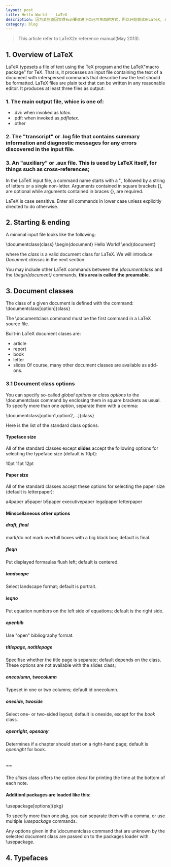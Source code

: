 ```yaml
---
layout: post
title: Hello World —— LaTeX
description: 因为某些原因觉得有必要改进下自己写东西的方式，所以开始尝试用LaTeX, so ~ Hello World
category: blog
---
```


>This article refer to LaTeX2e reference manual(May 2013).

## 1. Overview of LaTeX

LaTeX typesets a file of text using the TeX program and the LaTeX"macro package" for TeX. That is, it processes an input file containing the text of a document with interspersed commands that describe how the text should be formatted. LaTeX files are plain text that can be written in any reasonable editor. It produces at least three files as output:

### 1. The main output file, whice is one of:
- .dvi: when invoked as *latex*.
- .pdf: when invoked as *pdflatex*.
- .other

### 2. The "transcript" or .log file that contains summary information and diagnostic messages for any errors discovered in the input file.

### 3. An "auxiliary" or .aux file. This is uesd by LaTeX itself, for things such as cross-references;

In the LaTeX input file, a command name starts with a '\', followed by a string of letters or a single non-letter. Arguments contained in square brackets [], are optional while arguments contained in braces {}, are required.

LaTeX is case sensitive. Enter all commands in lower case unless explicitly directed to do otherwise.

## 2. Starting & ending

A minimal input file looks like the following:

\documentclass{class}
\begin{document}
Hello World!
\end{document}

where the *class*  is a valid document class for LaTeX. We will introduce *Document classes* in the next section.

You may include other LaTeX commands between the *\documentclass* and the *\begin{document}* commands, **this area is called the preamable**.

## 3. Document classes

The class of a given document is defined with the command: \documentclass[option]{class}

The \documentclass command must be the first command in a LaTeX source file.

Built-in LaTeX document clases are:
- article
- report
- book
- letter
- slides
Of course, many other document classes are avaliable as add-ons.

### 3.1 Document class options

You can specify so-called *global options* or *class options* to the \documentclass command by enclosing them in square brackets as usual. To specify more than one *option*, separate them with a comma:

\documentclass[option1,option2,...]{class}

Here is the list of the standard class options.

#### Typeface size

All of the standard classes except **slides** accept the following options for selecting the typeface size (default is 10pt):

10pt 11pt 12pt

#### Paper size

All of the standard classes accept these options for selecting the paper size (default is letterpaper):

a4paper a5paper b5paper executivepaper legalpaper letterpaper

#### Minscellaneous other options

##### *draft, final*

mark/do not mark overfull boxes with a big black box; default is final.

##### *fleqn*

Put displayed formaulas flush left; default is centered.

##### *landscape*

Select landscape format; default is portrait.

##### *leqno*

Put equation numbers on the left side of equations; default is the right side.

##### *openbib*

Use "open" bibliography format.

##### *titlepage, notitlepage*

Specifise whether the title page is separate; default depends on the class. These options are not available with the slides class;

##### *onecolumn, twocolumn*

Typeset in one or two columns; default id onecolumn.

##### *oneside, twoside*

Select one- or two-sided layout; default is oneside, except for the *book* class.

##### *openright, openany*

Determines if a chapter should start on a right-hand page; default is *openright* for book. 

--
-
The *slides* class offers the option *clock* for printing the time at the bottom of each note. 

#### Additionl packages are loaded like this:

\usepackage[options]{pkg}

To specify more than one pkg, you can separate them with a comma, or use multiple *\usepackage* commands.

Any options given in the \documentclass command that are unknown by the selected document class are passed on to the packages loader with \usepackage.

## 4. Typefaces
